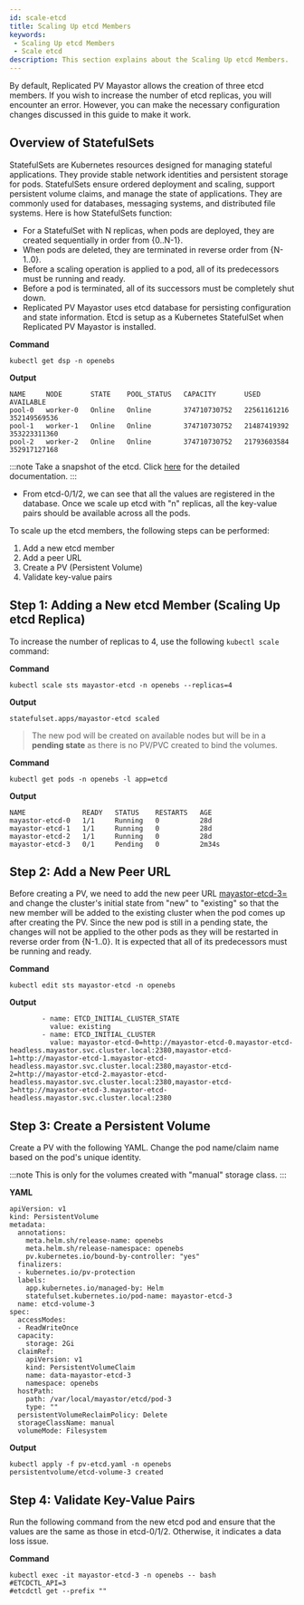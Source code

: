 ```yaml
---
id: scale-etcd
title: Scaling Up etcd Members
keywords:
 - Scaling Up etcd Members
 - Scale etcd
description: This section explains about the Scaling Up etcd Members.
---
```


By default, Replicated PV Mayastor allows the creation of three etcd members. If you wish to increase the number of etcd replicas, you will encounter an error. However, you can make the necessary configuration changes discussed in this guide to make it work.

## Overview of StatefulSets

StatefulSets are Kubernetes resources designed for managing stateful applications. They provide stable network identities and persistent storage for pods. StatefulSets ensure ordered deployment and scaling, support persistent volume claims, and manage the state of applications. They are commonly used for databases, messaging systems, and distributed file systems. Here is how StatefulSets function:
* For a StatefulSet with N replicas, when pods are deployed, they are created sequentially in order from {0..N-1}.
* When pods are deleted, they are terminated in reverse order from {N-1..0}.
* Before a scaling operation is applied to a pod, all of its predecessors must be running and ready.
* Before a pod is terminated, all of its successors must be completely shut down.
* Replicated PV Mayastor uses etcd database for persisting configuration and state information. Etcd is setup as a Kubernetes StatefulSet when Replicated PV Mayastor is installed.

**Command**

``` 
kubectl get dsp -n openebs
```

**Output**

``` 
NAME     NODE       STATE    POOL_STATUS   CAPACITY       USED          AVAILABLE
pool-0   worker-0   Online   Online        374710730752   22561161216   352149569536
pool-1   worker-1   Online   Online        374710730752   21487419392   353223311360
pool-2   worker-2   Online   Online        374710730752   21793603584   352917127168
```

:::note
Take a snapshot of the etcd. Click [here](https://etcd.io/docs/v3.5/op-guide/recovery/) for the detailed documentation.
:::

* From etcd-0/1/2, we can see that all the values are registered in the database. Once we scale up etcd with "n" replicas, all the key-value pairs should be available across all the pods.

To scale up the etcd members, the following steps can be performed:

1. Add a new etcd member
2. Add a peer URL
3. Create a PV (Persistent Volume)
4. Validate key-value pairs


## Step 1: Adding a New etcd Member (Scaling Up etcd Replica)

To increase the number of replicas to 4, use the following `kubectl scale` command:

**Command**

``` 
kubectl scale sts mayastor-etcd -n openebs --replicas=4
```

**Output**

``` 
statefulset.apps/mayastor-etcd scaled
```

> The new pod will be created on available nodes but will be in a **pending state** as there is no PV/PVC created to bind the volumes.

**Command**

``` 
kubectl get pods -n openebs -l app=etcd
```

**Output**

``` 
NAME              READY   STATUS    RESTARTS   AGE
mayastor-etcd-0   1/1     Running   0          28d
mayastor-etcd-1   1/1     Running   0          28d
mayastor-etcd-2   1/1     Running   0          28d
mayastor-etcd-3   0/1     Pending   0          2m34s
```

## Step 2: Add a New Peer URL

Before creating a PV, we need to add the new peer URL [mayastor-etcd-3=](http://mayastor-etcd-3.mayastor-etcd-headless.mayastor.svc.cluster.local:2380) and change the cluster's initial state from "new" to "existing" so that the new member will be added to the existing cluster when the pod comes up after creating the PV. Since the new pod is still in a pending state, the changes will not be applied to the other pods as they will be restarted in reverse order from {N-1..0}. It is expected that all of its predecessors must be running and ready.

**Command**

```text 
kubectl edit sts mayastor-etcd -n openebs 
```

**Output**

```text 
        - name: ETCD_INITIAL_CLUSTER_STATE
          value: existing
        - name: ETCD_INITIAL_CLUSTER
          value: mayastor-etcd-0=http://mayastor-etcd-0.mayastor-etcd-headless.mayastor.svc.cluster.local:2380,mayastor-etcd-1=http://mayastor-etcd-1.mayastor-etcd-headless.mayastor.svc.cluster.local:2380,mayastor-etcd-2=http://mayastor-etcd-2.mayastor-etcd-headless.mayastor.svc.cluster.local:2380,mayastor-etcd-3=http://mayastor-etcd-3.mayastor-etcd-headless.mayastor.svc.cluster.local:2380
```

## Step 3: Create a Persistent Volume

Create a PV with the following YAML. Change the pod name/claim name based on the pod's unique identity.

:::note
This is only for the volumes created with "manual" storage class. 
:::

**YAML**

``` 
apiVersion: v1
kind: PersistentVolume
metadata:
  annotations:
    meta.helm.sh/release-name: openebs
    meta.helm.sh/release-namespace: openebs
    pv.kubernetes.io/bound-by-controller: "yes"
  finalizers:
  - kubernetes.io/pv-protection
  labels:
    app.kubernetes.io/managed-by: Helm
    statefulset.kubernetes.io/pod-name: mayastor-etcd-3
  name: etcd-volume-3
spec:
  accessModes:
  - ReadWriteOnce
  capacity:
    storage: 2Gi
  claimRef:
    apiVersion: v1
    kind: PersistentVolumeClaim
    name: data-mayastor-etcd-3
    namespace: openebs
  hostPath:
    path: /var/local/mayastor/etcd/pod-3
    type: ""
  persistentVolumeReclaimPolicy: Delete
  storageClassName: manual
  volumeMode: Filesystem
```

**Output**

``` 
kubectl apply -f pv-etcd.yaml -n openebs
persistentvolume/etcd-volume-3 created
```

## Step 4: Validate Key-Value Pairs

Run the following command from the new etcd pod and ensure that the values are the same as those in etcd-0/1/2. Otherwise, it indicates a data loss issue.

**Command**

``` 
kubectl exec -it mayastor-etcd-3 -n openebs -- bash
#ETCDCTL_API=3
#etcdctl get --prefix ""
```
